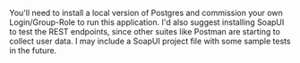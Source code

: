 You'll need to install a local version of Postgres and commission your own Login/Group-Role to run this application. I'd also suggest installing SoapUI to test the REST endpoints, since other suites like Postman are starting to collect user data. I may include a SoapUI project file with some sample tests in the future.
